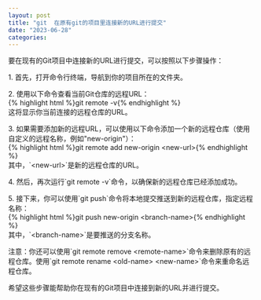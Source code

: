 ```yaml
---
layout: post
title: "git  在原有git的项目里连接新的URL进行提交"
date: "2023-06-28"
categories: 
---
```

<p>要在现有的Git项目中连接新的URL进行提交，可以按照以下步骤操作：</p>
<p>1. 首先，打开命令行终端，导航到你的项目所在的文件夹。</p>
<p>2. 使用以下命令查看当前Git仓库的远程URL：<br />
{% highlight html %}git remote -v{% endhighlight %}<br />
这将显示你当前连接的远程仓库的URL。</p>
<p>3. 如果需要添加新的远程URL，可以使用以下命令添加一个新的远程仓库（使用自定义的远程名称，例如&quot;new-origin&quot;）：<br />
{% highlight html %}git remote add new-origin &lt;new-url&gt;{% endhighlight %}<br />
其中，`&lt;new-url&gt;`是新的远程仓库的URL。</p>
<p>4. 然后，再次运行`git remote -v`命令，以确保新的远程仓库已经添加成功。</p>
<p>5. 接下来，你可以使用`git push`命令将本地提交推送到新的远程仓库，指定远程名称：<br />
{% highlight html %}git push new-origin &lt;branch-name&gt;{% endhighlight %}<br />
其中，`&lt;branch-name&gt;`是要推送的分支名称。</p>
<p>注意：你还可以使用`git remote remove &lt;remote-name&gt;`命令来删除原有的远程仓库。使用`git remote rename &lt;old-name&gt; &lt;new-name&gt;`命令来重命名远程仓库。</p>
<p>希望这些步骤能帮助你在现有的Git项目中连接到新的URL并进行提交。</p>
